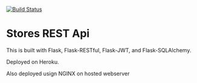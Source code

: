 [![Build Status](https://travis-ci.org/booleand/stores-rest-api-test.svg?branch=master)](https://travis-ci.org/booleand/stores-rest-api-test)
# Stores REST Api

This is built with Flask, Flask-RESTful, Flask-JWT, and Flask-SQLAlchemy.

Deployed on Heroku.

Also deployed usign NGINX on hosted webserver
